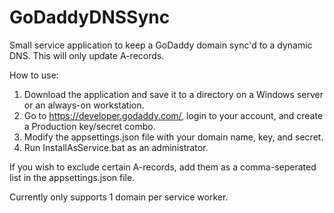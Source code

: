 # GoDaddyDNSSync
Small service application to keep a GoDaddy domain sync'd to a dynamic DNS. This will only update A-records. 

How to use:
1. Download the application and save it to a directory on a Windows server or an always-on workstation. 
2. Go to https://developer.godaddy.com/, login to your account, and create a Production key/secret combo. 
3. Modify the appsettings.json file with your domain name, key, and secret. 
4. Run InstallAsService.bat as an administrator. 

If you wish to exclude certain A-records, add them as a comma-seperated list in the appsettings.json file. 

Currently only supports 1 domain per service worker.
